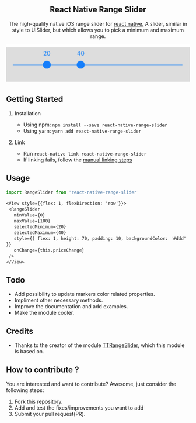 <h2 align="center">React Native Range Slider</h2>
<p align="center">The high-quality native iOS range slider</a> for <a href="https://facebook.github.io/react-native/">react native.</a> A slider, similar in style to UISlider, but which allows you to pick a minimum and maximum range.

<p align="center">
  <img src="./img.png"/>
</p>


## Getting Started

1. Installation

   * Using npm: `npm install --save react-native-range-slider`
   * Using yarn: `yarn add react-native-range-slider`

2. Link
   * Run `react-native link react-native-range-slider`
   * If linking fails, follow the
     [manual linking steps](http://facebook.github.io/react-native/docs/linking-libraries-ios.html#manual-linking)

## Usage

```javascript
import RangeSlider from 'react-native-range-slider'
```

```JSX
<View style={{flex: 1, flexDirection: 'row'}}>
 <RangeSlider
   minValue={0}
   maxValue={100}
   selectedMinimum={20}
   selectedMaximum={40}
   style={{ flex: 1, height: 70, padding: 10, backgroundColor: '#ddd' }}
   onChange={this.priceChange}
 />
</View>
```

## Todo

   * Add possibility to update markers color related properties.
   * Impliment other necessary methods.
   * Improve the documentation and add examples.
   * Make the module cooler.


## Credits

   * Thanks to the creator of the module <a href="https://github.com/TomThorpe/TTRangeSlider">TTRangeSlider</a>, which this module is based on.

## How to contribute ?
You are interested and want to contribute? Awesome, just consider the following steps:

1. Fork this repository.
2. Add and test the fixes/improvements you want to add
3. Submit your pull request(PR).